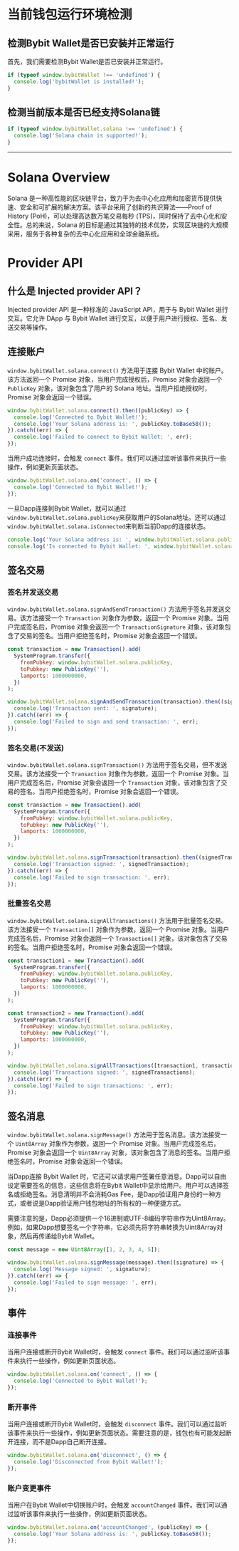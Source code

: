
# 当前钱包运行环境检测

## 检测Bybit Wallet是否已安装并正常运行

首先，我们需要检测Bybit Wallet是否已安装并正常运行。
```js
if (typeof window.bybitWallet !== 'undefined') {
  console.log('bybitWallet is installed!');
}
```

## 检测当前版本是否已经支持Solana链
```js
if (typeof window.bybitWallet.solana !== 'undefined') {
  console.log('Solana chain is supported!');
}
```

---

# Solana Overview

Solana 是一种高性能的区块链平台，致力于为去中心化应用和加密货币提供快速、安全和可扩展的解决方案。该平台采用了创新的共识算法——Proof of History (PoH)，可以处理高达数万笔交易每秒 (TPS)，同时保持了去中心化和安全性。总的来说，Solana 的目标是通过其独特的技术优势，实现区块链的大规模采用，服务于各种复杂的去中心化应用和全球金融系统。

# Provider API

## 什么是 Injected provider API？

Injected provider API 是一种标准的 JavaScript API，用于与 Bybit Wallet 进行交互。它允许 DApp 与 Bybit Wallet 进行交互，以便于用户进行授权、签名、发送交易等操作。

## 连接账户

`window.bybitWallet.solana.connect()` 方法用于连接 Bybit Wallet 中的账户。该方法返回一个 Promise 对象，当用户完成授权后，Promise 对象会返回一个 `PublicKey` 对象，该对象包含了用户的 Solana 地址。当用户拒绝授权时，Promise 对象会返回一个错误。

```js
window.bybitWallet.solana.connect().then((publicKey) => {
  console.log('Connected to Bybit Wallet!');
  console.log('Your Solana address is: ', publicKey.toBase58());
}).catch((err) => {
  console.log('Failed to connect to Bybit Wallet: ', err);
});
```
当用户成功连接时，会触发 `connect` 事件。我们可以通过监听该事件来执行一些操作，例如更新页面状态。

```js
window.bybitWallet.solana.on('connect', () => {
  console.log('Connected to Bybit Wallet!');
});
```
一旦Dapp连接到Bybit Wallet，就可以通过`window.bybitWallet.solana.publicKey`来获取用户的Solana地址。还可以通过`window.bybitWallet.solana.isConnected`来判断当前Dapp的连接状态。

```js
console.log('Your Solana address is: ', window.bybitWallet.solana.publicKey.toBase58());
console.log('Is connected to Bybit Wallet: ', window.bybitWallet.solana.isConnected);
```

## 签名交易

### 签名并发送交易

`window.bybitWallet.solana.signAndSendTransaction()` 方法用于签名并发送交易。该方法接受一个 `Transaction` 对象作为参数，返回一个 Promise 对象。当用户完成签名后，Promise 对象会返回一个 `TransactionSignature` 对象，该对象包含了交易的签名。当用户拒绝签名时，Promise 对象会返回一个错误。

```js
const transaction = new Transaction().add(
  SystemProgram.transfer({
    fromPubkey: window.bybitWallet.solana.publicKey,
    toPubkey: new PublicKey(''),
    lamports: 1000000000,
  })
);

window.bybitWallet.solana.signAndSendTransaction(transaction).then((signature) => {
  console.log('Transaction sent: ', signature);
}).catch((err) => {
  console.log('Failed to sign and send transaction: ', err);
});
```

### 签名交易(不发送)

`window.bybitWallet.solana.signTransaction()` 方法用于签名交易，但不发送交易。该方法接受一个 `Transaction` 对象作为参数，返回一个 Promise 对象。当用户完成签名后，Promise 对象会返回一个 `Transaction` 对象，该对象包含了交易的签名。当用户拒绝签名时，Promise 对象会返回一个错误。

```js
const transaction = new Transaction().add(
  SystemProgram.transfer({
    fromPubkey: window.bybitWallet.solana.publicKey,
    toPubkey: new PublicKey(''),
    lamports: 1000000000,
  })
);

window.bybitWallet.solana.signTransaction(transaction).then((signedTransaction) => {
  console.log('Transaction signed: ', signedTransaction);
}).catch((err) => {
  console.log('Failed to sign transaction: ', err);
});
```

### 批量签名交易

`window.bybitWallet.solana.signAllTransactions()` 方法用于批量签名交易。该方法接受一个 `Transaction[]` 对象作为参数，返回一个 Promise 对象。当用户完成签名后，Promise 对象会返回一个 `Transaction[]` 对象，该对象包含了交易的签名。当用户拒绝签名时，Promise 对象会返回一个错误。

```js
const transaction1 = new Transaction().add(
  SystemProgram.transfer({
    fromPubkey: window.bybitWallet.solana.publicKey,
    toPubkey: new PublicKey(''),
    lamports: 1000000000,
  })
);

const transaction2 = new Transaction().add(
  SystemProgram.transfer({
    fromPubkey: window.bybitWallet.solana.publicKey,
    toPubkey: new PublicKey(''),
    lamports: 1000000000,
  })
);

window.bybitWallet.solana.signAllTransactions([transaction1, transaction2]).then((signedTransactions) => {
  console.log('Transactions signed: ', signedTransactions);
}).catch((err) => {
  console.log('Failed to sign transactions: ', err);
});
```

## 签名消息

`window.bybitWallet.solana.signMessage()` 方法用于签名消息。该方法接受一个 `Uint8Array` 对象作为参数，返回一个 Promise 对象。当用户完成签名后，Promise 对象会返回一个 `Uint8Array` 对象，该对象包含了消息的签名。当用户拒绝签名时，Promise 对象会返回一个错误。

当Dapp连接 Bybit Wallet 时，它还可以请求用户签署任意消息。Dapp可以自由设定需要签名的信息，这些信息将在Bybit Wallet中显示给用户。用户可以选择签名或拒绝签名。消息清明并不会消耗Gas Fee，是Dapp验证用户身份的一种方式，或者说是Dapp验证用户钱包地址的所有权的一种便捷方式。

需要注意的是，Dapp必须提供一个16进制或UTF-8编码字符串作为Uint8Array。例如，如果Dapp想要签名一个字符串，它必须先将字符串转换为Uint8Array对象，然后再传递给Bybit Wallet。

```js
const message = new Uint8Array([1, 2, 3, 4, 5]);

window.bybitWallet.solana.signMessage(message).then((signature) => {
  console.log('Message signed: ', signature);
}).catch((err) => {
  console.log('Failed to sign message: ', err);
});
```

## 事件

### 连接事件

当用户连接或断开Bybit Wallet时，会触发 `connect` 事件。我们可以通过监听该事件来执行一些操作，例如更新页面状态。

```js
window.bybitWallet.solana.on('connect', () => {
  console.log('Connected to Bybit Wallet!');
});
```

### 断开事件

当用户连接或断开Bybit Wallet时，会触发 `disconnect` 事件。我们可以通过监听该事件来执行一些操作，例如更新页面状态。需要注意的是，钱包也有可能发起断开连接，而不是Dapp自己断开连接。

```js
window.bybitWallet.solana.on('disconnect', () => {
  console.log('Disconnected from Bybit Wallet!');
});
```

### 账户变更事件

当用户在Bybit Wallet中切换账户时，会触发 `accountChanged` 事件。我们可以通过监听该事件来执行一些操作，例如更新页面状态。

```js
window.bybitWallet.solana.on('accountChanged', (publicKey) => {
  console.log('Your Solana address is: ', publicKey.toBase58());
});
```
